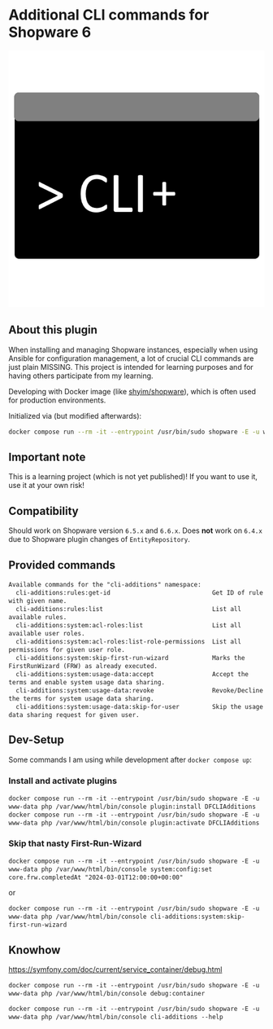 # Additional CLI commands for Shopware 6

![Plugin-Logo](./custom/plugins/DynamicFilesCLIAdditions/src/Resources/config/plugin.png)

## About this plugin

When installing and managing Shopware instances, especially when using Ansible for configuration management, a lot of crucial CLI commands are just plain MISSING. This project is intended for learning purposes and for having others participate from my learning.

Developing with Docker image (like [shyim/shopware](https://hub.docker.com/r/shyim/shopware/)), which is often used for production environments.

Initialized via (but modified afterwards):
```sh
docker compose run --rm -it --entrypoint /usr/bin/sudo shopware -E -u www-data php /var/www/html/bin/console plugin:create --create-config DynamicFilesCLIAdditions
```

## Important note

This is a learning project (which is not yet published)! If you want to use it, use it at your own risk!

## Compatibility

Should work on Shopware version `6.5.x` and `6.6.x`. Does **not** work on `6.4.x` due to Shopware plugin changes of `EntityRepository`.

## Provided commands

```
Available commands for the "cli-additions" namespace:
  cli-additions:rules:get-id                            Get ID of rule with given name.
  cli-additions:rules:list                              List all available rules.
  cli-additions:system:acl-roles:list                   List all available user roles.
  cli-additions:system:acl-roles:list-role-permissions  List all permissions for given user role.
  cli-additions:system:skip-first-run-wizard            Marks the FirstRunWizard (FRW) as already executed.
  cli-additions:system:usage-data:accept                Accept the terms and enable system usage data sharing.
  cli-additions:system:usage-data:revoke                Revoke/Decline the terms for system usage data sharing.
  cli-additions:system:usage-data:skip-for-user         Skip the usage data sharing request for given user.
```


## Dev-Setup
Some commands I am using while development after `docker compose up`:

### Install and activate plugins
```
docker compose run --rm -it --entrypoint /usr/bin/sudo shopware -E -u www-data php /var/www/html/bin/console plugin:install DFCLIAdditions
docker compose run --rm -it --entrypoint /usr/bin/sudo shopware -E -u www-data php /var/www/html/bin/console plugin:activate DFCLIAdditions
```

### Skip that nasty First-Run-Wizard
```
docker compose run --rm -it --entrypoint /usr/bin/sudo shopware -E -u www-data php /var/www/html/bin/console system:config:set core.frw.completedAt "2024-03-01T12:00:00+00:00"
```
or
```
docker compose run --rm -it --entrypoint /usr/bin/sudo shopware -E -u www-data php /var/www/html/bin/console cli-additions:system:skip-first-run-wizard
```

## Knowhow
https://symfony.com/doc/current/service_container/debug.html
```
docker compose run --rm -it --entrypoint /usr/bin/sudo shopware -E -u www-data php /var/www/html/bin/console debug:container
```

```
docker compose run --rm -it --entrypoint /usr/bin/sudo shopware -E -u www-data php /var/www/html/bin/console cli-additions --help
```

